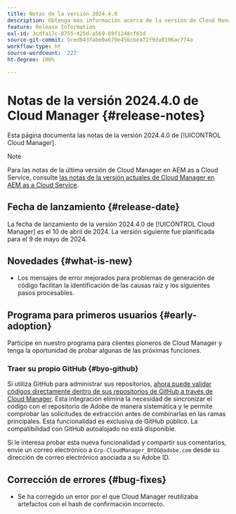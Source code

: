 ```yaml
---
title: Notas de la versión 2024.4.0
description: Obtenga más información acerca de la versión de Cloud Manager 2024.4.0.
feature: Release Information
exl-id: 3cdfa17c-8755-425d-a569-69f1248cf61d
source-git-commit: 5ced643fabe0a670e456cbea72f9da8196ac774a
workflow-type: ht
source-wordcount: '227'
ht-degree: 100%

---
```


# Notas de la versión 2024.4.0 de Cloud Manager {#release-notes}

Esta página documenta las notas de la versión 2024.4.0 de [!UICONTROL Cloud Manager].

>[!NOTE]
>
>Para las notas de la última versión de Cloud Manager en AEM as a Cloud Service, consulte [las notas de la versión actuales de Cloud Manager en AEM as a Cloud Service](https://experienceleague.adobe.com/es/docs/experience-manager-cloud-service/content/release-notes/cloud-manager/current).

## Fecha de lanzamiento {#release-date}

La fecha de lanzamiento de la versión 2024.4.0 de [!UICONTROL Cloud Manager] es el 10 de abril de 2024. La versión siguiente fue planificada para el 9 de mayo de 2024.

## Novedades {#what-is-new}

* Los mensajes de error mejorados para problemas de generación de código facilitan la identificación de las causas raíz y los siguientes pasos procesables.

## Programa para primeros usuarios {#early-adoption}

Participe en nuestro programa para clientes pioneros de Cloud Manager y tenga la oportunidad de probar algunas de las próximas funciones.

### Traer su propio GitHub {#byo-github}

Si utiliza GitHub para administrar sus repositorios, [ahora puede validar códigos directamente dentro de sus repositorios de GitHub a través de Cloud Manager](/help/managing-code/private-repositories.md). Esta integración elimina la necesidad de sincronizar el código con el repositorio de Adobe de manera sistemática y le permite comprobar las solicitudes de extracción antes de combinarlas en las ramas principales. Esta funcionalidad es exclusiva de GitHub público. La compatibilidad con GitHub autoalojado no está disponible.

Si le interesa probar esta nueva funcionalidad y compartir sus comentarios, envíe un correo electrónico a `Grp-CloudManager_BYOG@adobe.com` desde su dirección de correo electrónico asociada a su Adobe ID.

## Corrección de errores {#bug-fixes}

* Se ha corregido un error por el que Cloud Manager reutilizaba artefactos con el hash de confirmación incorrecto.
